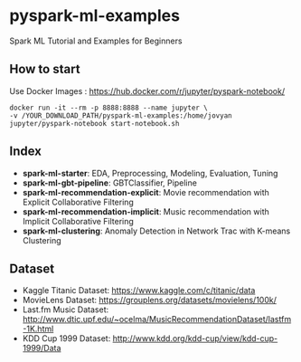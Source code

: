 # pyspark-ml-examples
Spark ML Tutorial and Examples for Beginners

## How to start
Use Docker Images : https://hub.docker.com/r/jupyter/pyspark-notebook/

```
docker run -it --rm -p 8888:8888 --name jupyter \
-v /YOUR_DOWNLOAD_PATH/pyspark-ml-examples:/home/jovyan jupyter/pyspark-notebook start-notebook.sh
```

## Index
- **spark-ml-starter**: EDA, Preprocessing, Modeling, Evaluation, Tuning
- **spark-ml-gbt-pipeline**: GBTClassifier, Pipeline
- **spark-ml-recommendation-explicit**: Movie recommendation with Explicit Collaborative Filtering
- **spark-ml-recommendation-implicit**: Music recommendation with Implicit Collaborative Filtering
- **spark-ml-clustering**: Anomaly Detection in Network Trac with K-means Clustering

## Dataset
- Kaggle Titanic Dataset: https://www.kaggle.com/c/titanic/data
- MovieLens Dataset: https://grouplens.org/datasets/movielens/100k/
- Last.fm Music Dataset: http://www.dtic.upf.edu/~ocelma/MusicRecommendationDataset/lastfm-1K.html
- KDD Cup 1999 Dataset: http://www.kdd.org/kdd-cup/view/kdd-cup-1999/Data
